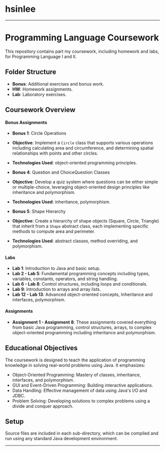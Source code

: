 # hsinlee

---

# Programming Language Coursework

This repository contains part my coursework, including homework and labs, for Programming Language I and II. 

## Folder Structure

- **Bonus**: Additional exercises and bonus work.
- **HW**: Homework assignments.
- **Lab**: Laboratory exercises.

## Coursework Overview

#### Bonus Assignments

- **Bonus 1**: Circle Operations
- **Objective**: Implement a `Circle` class that supports various operations including calculating area and circumference, and determining spatial relationships with points and other circles.
- **Technologies Used**: object-oriented programming principles.

- **Bonus 4**: Question and ChoiceQuestion Classes
- **Objective**: Develop a quiz system where questions can be either simple or multiple-choice, leveraging object-oriented design principles like inheritance and polymorphism.
- **Technologies Used**: inheritance, polymorphism.

- **Bonus 5**: Shape Hierarchy
- **Objective**: Create a hierarchy of shape objects (Square, Circle, Triangle) that inherit from a `Shape` abstract class, each implementing specific methods to compute area and perimeter.
- **Technologies Used**: abstract classes, method overriding, and polymorphism.

#### Labs
- **Lab 1**: Introduction to Java and basic setup.
- **Lab 2 - Lab 5**: Fundamental programming concepts including types, variables, constants, operators, and string handling.
- **Lab 6 - Lab 8**: Control structures, including loops and conditionals.
- **Lab 9**: Introduction to arrays and array lists.
- **Lab 12 - Lab 13**:  Advanced object-oriented concepts, Inheritance and interfaces, polymorphism.

#### Assignments
- **Assignment 1 - Assignment 8**: These assignments covered everything from basic Java programming, control structures, arrays, to complex object-oriented programming including inheritance and polymorphism.


## Educational Objectives

The coursework is designed to teach the application of programming knowledge in solving real-world problems using Java. It emphasizes:
- Object-Oriented Programming: Mastery of classes, inheritance, interfaces, and polymorphism.
- GUI and Event-Driven Programming: Building interactive applications.
- Data Handling: Effective management of data using Java's I/O and JDBC.
- Problem Solving: Developing solutions to complex problems using a divide and conquer approach.

## Setup

Source files are included in each sub-directory, which can be compiled and run using any standard Java development environment.

---
